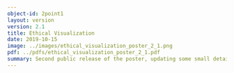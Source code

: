```yaml
---
object-id: 2point1
layout: version
version: 2.1
title: Ethical Visualization
date: 2019-10-15
image: ../images/ethical_visualization_poster_2_1.png
pdf: ../pdfs/ethical_visualization_poster_2_1.pdf
summary: Second public release of the poster, updating some small details.
---
```

